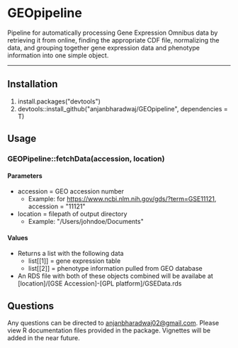 # GEOpipeline
Pipeline for automatically processing Gene Expression Omnibus data by retrieving it from online, finding the appropriate CDF file, normalizing the data, and grouping together gene expression data and phenotype information into one simple object. 

------



## Installation

1. install.packages("devtools")
2. devtools::install_github("anjanbharadwaj/GEOpipeline", dependencies = T)


## Usage

### GEOPipeline::fetchData(accession, location)

#### Parameters

- accession = GEO accession number
  - Example: for https://www.ncbi.nlm.nih.gov/gds/?term=GSE11121, accession = "11121"
- location = filepath of output directory
  - Example: "/Users/johndoe/Documents"

#### Values

- Returns a list with the following data
  - list[[1]] = gene expression table
  - list[[2]] = phenotype information pulled from GEO database
- An RDS file with both of these objects combined will be availabe at [location]/[GSE Accession]-[GPL platform]/GSEData.rds



## Questions

Any questions can be directed to anjanbharadwaj02@gmail.com. Please view R documentation files provided in the package. Vignettes will be added in the near future.
